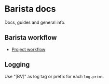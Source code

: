 # Barista docs

Docs, guides and general info.

## Barista workflow

- [Project workflow](project-workflow.md)

## Logging

Use "[BV]" as log tag or prefix for each `log.print`.
